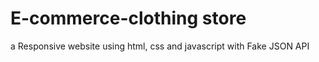 # E-commerce-clothing store 
 a Responsive website using html, css and javascript with Fake JSON API
